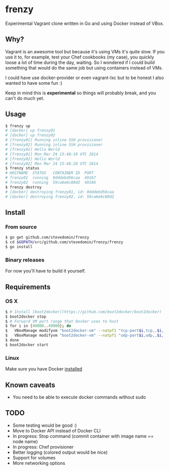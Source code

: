 frenzy
======

Experimental Vagrant clone written in Go and using Docker instead of VBox.

## Why?

Vagrant is an awesome tool but because it's using VMs it's quite slow.
If you use it to, for example, test your Chef cookbooks (my case), you quickly loose a lot of time during the day, waiting.
So I wondered if I could build something that would do the same job but using containers instead of VMs.

I could have use docker-provider or even vagrant-lxc but to be honest I also wanted to have some fun :)

Keep in mind this is **experimental** so things will probably break, and you can't do much yet.

## Usage

```bash
$ frenzy up
# [docker] up frenzy01
# [docker] up frenzy02
# [frenzy01] Running inline SSH provisioner
# [frenzy02] Running inline SSH provisioner
# [frenzy01] Hello World
# [frenzy01] Mon Mar 24 15:48:19 UTC 2014
# [frenzy02] Hello World
# [frenzy02] Mon Mar 24 15:48:20 UTC 2014
$ frenzy status
# HOSTNAME  STATUS   CONTAINER ID  PORT
# frenzy01  running  0dddebd56caa  49167
# frenzy02  running  59ca6e6c00d2  49166
$ frenzy destroy
# [docker] destroying frenzy01, id: 0dddebd56caa
# [docker] destroying frenzy02, id: 59ca6e6c00d2
```

## Install

### From source

```bash
$ go get github.com/stevedomin/frenzy
$ cd $GOPATH/src/github.com/stevedomin/frenzy/frenzy
$ go install
```

### Binary releases

For now you'll have to build it yourself.

## Requirements

### OS X

```bash
$ # Install [boot2docker](https://github.com/boot2docker/boot2docker)
$ boot2docker stop
$ # Forward VM port range that Docker uses to host
$ for i in {49000..49900}; do
$   VBoxManage modifyvm "boot2docker-vm" --natpf1 "tcp-port$i,tcp,,$i,,$i";
$   VBoxManage modifyvm "boot2docker-vm" --natpf1 "udp-port$i,udp,,$i,,$i";
$ done
$ boot2docker start
```

### Linux

Make sure you have Docker [installed](http://docs.docker.io/en/latest/installation/)

## Known caveats

* You need to be able to execute docker commands without sudo

## TODO

* Some testing would be good :)
* Move to Docker API instead of Docker CLI
* In progress: Stop command (commit container with image name == node name)
* In progress: Chef provisioner
* Better logging (colored output would be nice)
* Support for volumes
* More networking options

